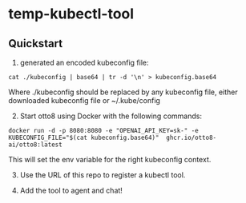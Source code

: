 # temp-kubectl-tool

## Quickstart

1. generated an encoded kubeconfig file:
```
cat ./kubeconfig | base64 | tr -d '\n' > kubeconfig.base64
```
Where ./kubeconfig should be replaced by any kubeconfig file, either downloaded kubeconfig file or ~/.kube/config

2. Start otto8 using Docker with the following commands:
```
docker run -d -p 8080:8080 -e "OPENAI_API_KEY=sk-" -e KUBECONFIG_FILE="$(cat kubeconfig.base64)"  ghcr.io/otto8-ai/otto8:latest
```
This will set the env variable for the right kubeconfig context.

3. Use the URL of this repo to register a kubectl tool.

4. Add the tool to agent and chat!

